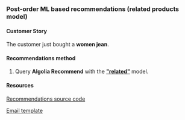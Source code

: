 ### Post-order ML based recommendations (related products model)

#### Customer Story 

The customer just bought a **women jean**.

#### Recommendations method

1. Query **Algolia Recommend** with the **["related"](https://www.algolia.com/doc/guides/algolia-ai/recommend/#related-products)** model.

#### Resources

<a href="https://github.com/algolia-samples/email-recommendations/tree/master/server/node/emails/2" target="_blank">Recommendations source code</a>

<a href="https://github.com/algolia-samples/email-recommendations/tree/master/server/node/templates/post_order.html" target="_blank">Email template</a>